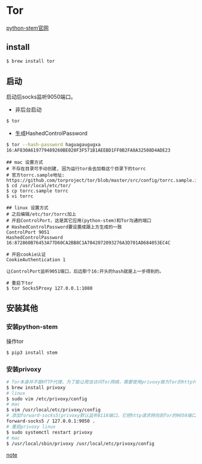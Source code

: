 # Tor

[python-stem官网](https://stem.torproject.org/index.html)

## install
```bash
$ brew install tor
```

## 启动
启动后socks监听9050端口。
- 非后台启动
```bash
$ tor
```
- 生成HashedControlPassword
```bash
$ tor --hash-password haguagaugugxa
16:AF830A619779489260BE020F3F571B1AEEBD1FF0B2FA8A32508D4ADE23
```

```
## mac 设置方式
# 不存在目录可手动创建, 因为运行tor会去加载这个目录下的torrc
# 官方torrc.sample地址: https://github.com/torproject/tor/blob/master/src/config/torrc.sample.in
$ cd /usr/local/etc/tor/
$ cp torrc.sample torrc
$ vi torrc

## linux 设置方式
# 之后编辑/etc/tor/torrc加上
# 开启ControlPort，这是其它应用(python-stem)和Tor沟通的端口
# HashedControlPassword要设置成跟上方生成的一致
ControlPort 9051
HashedControlPassword 16:872860B76453A77D60CA2BB8C1A7042072093276A3D701AD684053EC4C

# 开启cookie认证
CookieAuthentication 1

让ControlPort监听9051端口，后边那个16:开头的hash就是上一步得到的。

# 重启下tor
$ tor Socks5Proxy 127.0.0.1:1080
```

## 安装其他

### 安装python-stem
操作tor
```bash
$ pip3 install stem
```

### 安装privoxy
```bash
# Tor本身并不是HTTP代理，为了能让爬虫访问Tor网络，需要使用privoxy做为Tor的http代理。
$ brew install privoxy
# linux
$ sudo vim /etc/privoxy/config
# mac
$ vim /usr/local/etc/privoxy/config
# 添加forward-socks5(privoxy默认监听8118端口，它把http请求转向到Tor的9050端口)
forward-socks5 / 127.0.0.1:9050 .
# 重启privoxy linux
$ sudo systemctl restart privoxy
# mac
$ /usr/local/sbin/privoxy /usr/local/etc/privoxy/config
```

[note](http://blog.topspeedsnail.com/archives/7258)
